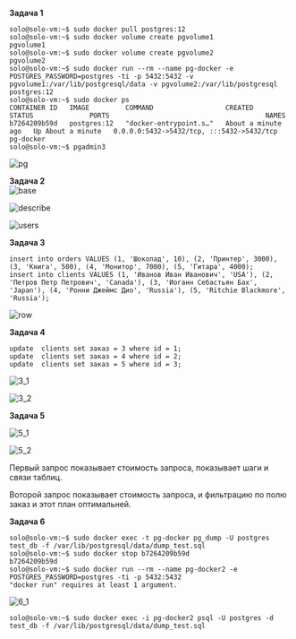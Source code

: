**Задача 1**  
```
solo@solo-vm:~$ sudo docker pull postgres:12
solo@solo-vm:~$ sudo docker volume create pgvolume1
pgvolume1
solo@solo-vm:~$ sudo docker volume create pgvolume2
pgvolume2
solo@solo-vm:~$ sudo docker run --rm --name pg-docker -e POSTGRES_PASSWORD=postgres -ti -p 5432:5432 -v pgvolume1:/var/lib/postgresql/data -v pgvolume2:/var/lib/postgresql postgres:12
solo@solo-vm:~$ sudo docker ps
CONTAINER ID   IMAGE         COMMAND                  CREATED              STATUS              PORTS                                       NAMES
b7264209b59d   postgres:12   "docker-entrypoint.s…"   About a minute ago   Up About a minute   0.0.0.0:5432->5432/tcp, :::5432->5432/tcp   pg-docker
solo@solo-vm:~$ pgadmin3
```
![pg](https://user-images.githubusercontent.com/26553608/169488125-e609de76-76a6-4a6e-ae36-436b02ad6cb2.PNG)

**Задача 2**  
![base](https://user-images.githubusercontent.com/26553608/169521074-eaa8872f-d8b7-4e82-a84b-97e85bcef80a.JPG)  

![describe](https://user-images.githubusercontent.com/26553608/169523793-3da56a13-53d5-4121-8bf8-737ee2363ff0.JPG)  

![users](https://user-images.githubusercontent.com/26553608/169524798-0d25efe2-2c59-4507-a5f1-70f561ddee49.JPG)  

**Задача 3**  

```
insert into orders VALUES (1, 'Шоколад', 10), (2, 'Принтер', 3000), (3, 'Книга', 500), (4, 'Монитор', 7000), (5, 'Гитара', 4000);
insert into clients VALUES (1, 'Иванов Иван Иванович', 'USA'), (2, 'Петров Петр Петрович', 'Canada'), (3, 'Иоганн Себастьян Бах', 'Japan'), (4, 'Ронни Джеймс Дио', 'Russia'), (5, 'Ritchie Blackmore', 'Russia');
```
![row](https://user-images.githubusercontent.com/26553608/169805987-e1d9e54b-9250-47d4-893a-5f49115d5ad2.JPG)  

**Задача 4**  

```
update  clients set заказ = 3 where id = 1;
update  clients set заказ = 4 where id = 2;
update  clients set заказ = 5 where id = 3;
```
![3_1](https://user-images.githubusercontent.com/26553608/169806885-4de38d47-78cb-4061-bc4f-e4ec9d597975.JPG)  

![3_2](https://user-images.githubusercontent.com/26553608/169806915-4efdd8aa-0864-4fd2-b605-e9e9563a9e32.JPG)  

**Задача 5**  

![5_1](https://user-images.githubusercontent.com/26553608/169808051-22540ba7-2aa9-49e3-9a37-76c0bac0c7f4.JPG)  

![5_2](https://user-images.githubusercontent.com/26553608/169808078-309c550a-a073-470d-accf-035547c31fa9.JPG)  

Первый запрос показывает стоимость запроса, показывает шаги и связи таблиц.  

Воторой запрос показывает стоимость запроса, и фильтрацию по полю заказ и этот план оптимальней.  

**Задача 6**  
```
solo@solo-vm:~$ sudo docker exec -t pg-docker pg_dump -U postgres test_db -f /var/lib/postgresql/data/dump_test.sql
solo@solo-vm:~$ sudo docker stop b7264209b59d
b7264209b59d
solo@solo-vm:~$ sudo docker run --rm --name pg-docker2 -e POSTGRES_PASSWORD=postgres -ti -p 5432:5432
"docker run" requires at least 1 argument. 
```

![6_1](https://user-images.githubusercontent.com/26553608/169829919-7f036fba-d419-41c3-b6b0-12aa326fd229.PNG)
```
solo@solo-vm:~$ sudo docker exec -i pg-docker2 psql -U postgres -d test_db -f /var/lib/postgresql/data/dump_test.sql
```










